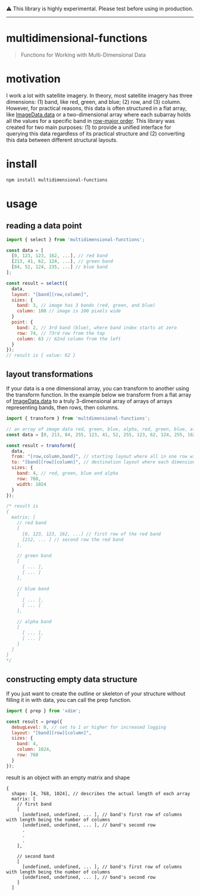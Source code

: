⚠️ This library is highly experimental.  Please test before using in production.

---

# multidimensional-functions
> Functions for Working with Multi-Dimensional Data

# motivation
I work a lot with satellite imagery.  In theory, most satellite imagery has three dimensions: (1) band, like red, green, and blue; (2) row, and (3) column.  However, for practical reasons, this data is often structured in a flat array, like [ImageData.data](https://developer.mozilla.org/en-US/docs/Web/API/ImageData/data) or a two-dimensional array where each subarray holds all the values for a specific band in [row-major order](https://en.wikipedia.org/wiki/Row-_and_column-major_order).  This library was created for two main purposes: (1) to provide a unified interface for querying this data regardless of its practical structure and (2) converting this data between different structural layouts.

# install
```bash
npm install multidimensional-functions
```

# usage
## reading a data point
```javascript
import { select } from 'multidimensional-functions';

const data = [
  [0, 123, 123, 162, ...], // red band
  [213, 41, 62, 124, ...], // green band
  [84, 52, 124, 235, ...] // blue band
];

const result = select({
  data,
  layout: "[band][row,column]",
  sizes: {
    band: 3, // image has 3 bands (red, green, and blue)
    column: 100 // image is 100 pixels wide
  }
  point: {
    band: 2, // 3rd band (blue), where band index starts at zero
    row: 74, // 73rd row from the top
    column: 63 // 62nd column from the left
  }
});
// result is { value: 62 }
```

## layout transformations
If your data is a one dimensional array, you can transform to another using the transform function.
In the example below we transform from a flat array of [ImageData.data](https://developer.mozilla.org/en-US/docs/Web/API/ImageData/data) to a truly 3-dimensional array of arrays of arrays representing bands, then rows, then columns.

```javascript
import { transform } from 'multdimensional-functions';

// an array of image data red, green, blue, alpha, red, green, blue, alpha,...
const data = [0, 213, 84, 255, 123, 41, 52, 255, 123, 62, 124, 255, 162, 124, 235, 255, ...];

const result = transform({
  data,
  from: "[row,column,band]", // starting layout where all in one row with row-major order and bands interleaved
  to: "[band][row][column]", // destination layout where each dimension are represented by arrays and not interleaved in the same array
  sizes: {
    band: 4, // red, green, blue and alpha
    row: 768,
    width: 1024
  }
});

/* result is 
{
  matrix: [
    // red band
    [
      [0, 123, 123, 162, ...] // first row of the red band
      [212, ... ] // second row the red band
    ],

    // green band
    [
      [ ... ],
      [ ... ]
    ],

    // blue band
    [
      [ ... ],
      [ ... ]
    ],

    // alpha band
    [
      [ ... ],
      [ ... ]
    ]
  ]
}
*/
```

## constructing empty data structure
If you just want to create the outline or skeleton of your structure without filling it in with data, you can call the prep function.
```js
import { prep } from 'xdim';

const result = prep({
  debugLevel: 0, // set to 1 or higher for increased logging
  layout: "[band][row][column]",
  sizes: {
    band: 4,
    column: 1024,
    row: 768
  }
});
```
result is an object with an empty matrix and shape
```
{
  shape: [4, 768, 1024], // describes the actual length of each array
  matrix: [
    // first band
    [
      [undefined, undefined, ... ], // band's first row of columns with length being the number of columns
      [undefined, undefined, ... ], // band's second row
      .
      .
      .
    ],
    
    // second band
    [
      [undefined, undefined, ... ], // band's first row of columns with length being the number of columns
      [undefined, undefined, ... ], // band's second row
    ]
  ]
```
